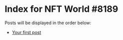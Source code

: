 # Index for NFT World #8189
Posts will be displayed in the order below:

- [Your first post](./001-first.md)


